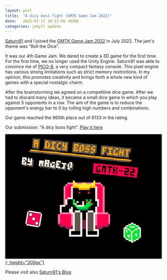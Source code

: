 ```yaml
---
layout: post
title:  "A dicy boss fight (GMTK Game Jam 2022)"
date:   2022-07-17 20:12:56 +0200
categories: jekyll update
---
```


[Saturn91][saturn91] and I joined the [GMTK Game Jam 2022][jam] in July 2022. The jam's theme was "Roll the Dice".

It was our 4th Game Jam. We dared to create a 3D game for the first time. For the first time, we no longer used the Unity Engine. Saturn91 was able to convince me of [PICO-8][pico8], a very compact fantasy console. This pixel engine has various strong limitations such as strict memory restrictions. In my opinion, this promotes creativity and brings forth a whole new kind of games with a special nostalgic charm.

After the brainstorming we agreed on a competitive dice game. After we had to discard many ideas, it became a small dice game in which you play against 5 opponents in a row. The aim of the game is to reduce the opponent's energy bar to 0 by rolling high numbers and combinations.

Our game reached the 960th place out of 6133 in the rating.

Our submission: "A dicy boss fight". [Play it here][game]

[![Anoroc](/images/dicybossfight.png){: height="300px"}][game]

Please visit also [Saturn91's Blog][saturn91]

[game]: https://saturn91.itch.io/a-dicy-boss-fight
[saturn91]: https://saturn91.github.io/Saturn91GameDev_Website/index.html
[pico8]: https://www.lexaloffle.com/pico-8.php
[jam]: https://itch.io/jam/gmtk-jam-2022